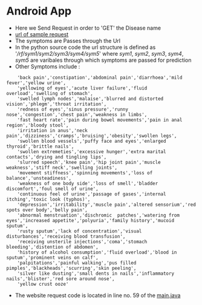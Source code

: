 # Android App
- Here we Send Request in order to 'GET' the Disease name
- [url of sample request](https://symptom-predictor-api.herokuapp.com/rf/constipation/back%20pain/runny%20nose/congestion/abdominal%20pain) 
-  The symptoms are Passes through the Url 
-  In the python source code the url structure is defined as '_/rf/sym1/sym2/sym3/sym4/sym5_' where _sym1_, _sym2_, _sym3_, _sym4_, _sym5_ are varibales through which symptoms are passed for prediction
-  Other Symptoms include :
>       
        'back pain','constipation','abdominal pain','diarrhoea','mild fever','yellow urine',
        'yellowing of eyes','acute liver failure','fluid overload','swelling of stomach',
        'swelled lymph nodes','malaise','blurred and distorted vision','phlegm','throat irritation',
        'redness of eyes','sinus pressure','runny nose','congestion','chest pain','weakness in limbs',
        'fast heart rate','pain during bowel movements','pain in anal region','bloody stool',
        'irritation in anus','neck pain','dizziness','cramps','bruising','obesity','swollen legs',
        'swollen blood vessels','puffy face and eyes','enlarged thyroid','brittle nails',
        'swollen extremeties','excessive hunger','extra marital contacts','drying and tingling lips',
        'slurred speech','knee pain','hip joint pain','muscle weakness','stiff neck','swelling joints',
        'movement stiffness','spinning movements','loss of balance','unsteadiness',
        'weakness of one body side','loss of smell','bladder discomfort','foul smell of urine',
        'continuous feel of urine','passage of gases','internal itching','toxic look (typhos)',
        'depression','irritability','muscle pain','altered sensorium','red spots over body','belly pain',
        'abnormal menstruation','dischromic  patches','watering from eyes','increased appetite','polyuria','family history','mucoid sputum',
        'rusty sputum','lack of concentration','visual disturbances','receiving blood transfusion',
        'receiving unsterile injections','coma','stomach bleeding','distention of abdomen',
        'history of alcohol consumption','fluid overload','blood in sputum','prominent veins on calf',
        'palpitations','painful walking','pus filled pimples','blackheads','scurring','skin peeling',
        'silver like dusting','small dents in nails','inflammatory nails','blister','red sore around nose',
        'yellow crust ooze'

- The website request code is located in line no. 59 of the [main.java](https://github.com/dev-Roshan-lab/symptom-predictor-api/blob/master/Android%20app%20source/app/src/main/java/com/drding/roshan/api/MainActivity.java)
